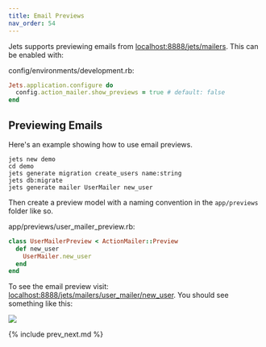 ```yaml
---
title: Email Previews
nav_order: 54
---
```


Jets supports previewing emails from [localhost:8888/jets/mailers](localhost:8888/jets/mailers). This can be enabled with:

config/environments/development.rb:

```ruby
Jets.application.configure do
  config.action_mailer.show_previews = true # default: false
end
```

## Previewing Emails

Here's an example showing how to use email previews.

    jets new demo
    cd demo
    jets generate migration create_users name:string
    jets db:migrate
    jets generate mailer UserMailer new_user

Then create a preview model with a naming convention in the `app/previews` folder like so.

app/previews/user_mailer_preview.rb:

```ruby
class UserMailerPreview < ActionMailer::Preview
  def new_user
    UserMailer.new_user
  end
end
```

To see the email preview visit: [localhost:8888/jets/mailers/user_mailer/new_user](localhost:8888/jets/mailers/user_mailer/new_user).  You should see something like this:

![](/img/docs/email-preview.png)

{% include prev_next.md %}